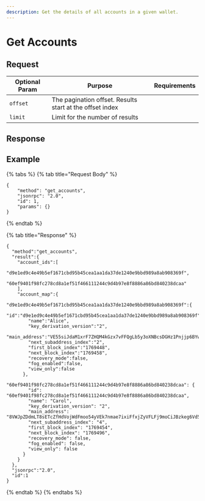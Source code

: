 ```yaml
---
description: Get the details of all accounts in a given wallet.
---
```


# Get Accounts

## Request

| Optional Param | Purpose                                                  | Requirements |
| -------------- | -------------------------------------------------------- | ------------ |
| `offset`       | The pagination offset. Results start at the offset index |              |
| `limit`        | Limit for the number of results                          |              |

## Response

## Example

{% tabs %}
{% tab title="Request Body" %}
```
{
    "method": "get_accounts",
    "jsonrpc": "2.0",
    "id": 1,
    "params": {}
}
```
{% endtab %}

{% tab title="Response" %}
```
{
  "method":"get_accounts",
  "result":{
    "account_ids":[
      "d9e1ed9c4e49b5ef1671cbd95b45cea1aa1da37de1240e9bbd989a8ab908369f",
      "60ef9401f98fc278cd8a1ef51f466111244c9d4b97e8f8886a86bd840238dcaa"
    ],
    "account_map":{
      "d9e1ed9c4e49b5ef1671cbd95b45cea1aa1da37de1240e9bbd989a8ab908369f":{
        "id":"d9e1ed9c4e49b5ef1671cbd95b45cea1aa1da37de1240e9bbd989a8ab908369f",
        "name":"Alice",
        "key_derivation_version":"2",
        "main_address":"VE55siJdaM1xrF7ZHQM4kGzx7vFFQgLb5y3oXNBcsDGHz1Pnjjp6BYwgxo8FukLZ7WMuQfySyDfD6BxFFqK9psJaRYR16NZ9fxZj15Goit",
        "next_subaddress_index":"2",
        "first_block_index":"1769448",
        "next_block_index":"1769458",
        "recovery_mode":false,
        "fog_enabled":false,
        "view_only":false
      },
      "60ef9401f98fc278cd8a1ef51f466111244c9d4b97e8f8886a86bd840238dcaa": {
        "id": "60ef9401f98fc278cd8a1ef51f466111244c9d4b97e8f8886a86bd840238dcaa",
        "name": "Carol",
        "key_derivation_version": "2",
        "main_address": "8VWJpZDdmLT8sETcZfHdVojWdFmoo54yVEk7nmae7ixiFfxjZyVFLFj9moCiJBzkeg6Vd5BPXbbwrDvoZuxWZWsyU3G3rEvQdqZBmEbfh7x",
        "next_subaddress_index": "4",
        "first_block_index": "1769454",
        "next_block_index": "1769496",
        "recovery_mode": false,
        "fog_enabled": false,
        "view_only": false
      }
    }
  },
  "jsonrpc":"2.0",
  "id":1
}
```
{% endtab %}
{% endtabs %}

